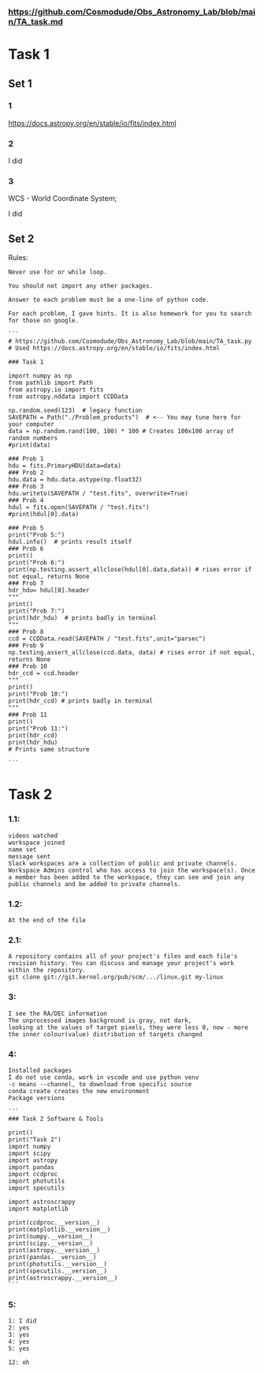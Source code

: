 ### https://github.com/Cosmodude/Obs_Astronomy_Lab/blob/main/TA_task.md

# Task 1
## Set 1

### 1 
https://docs.astropy.org/en/stable/io/fits/index.html
### 2
I did

### 3 
WCS - World Coordinate System;

I did

## Set 2 
Rules: 
    
    Never use for or while loop.

    You should not import any other packages.

    Answer to each problem must be a one-line of python code.

    For each problem, I gave hints. It is also homework for you to search for those on google.

    ```
    # https://github.com/Cosmodude/Obs_Astronomy_Lab/blob/main/TA_task.py
    # Used https://docs.astropy.org/en/stable/io/fits/index.html

    ### Task 1

    import numpy as np
    from pathlib import Path
    from astropy.io import fits
    from astropy.nddata import CCDData

    np.random.seed(123)  # legacy function
    SAVEPATH = Path("./Problem_products")  # <-- You may tune here for your computer
    data = np.random.rand(100, 100) * 100 # Creates 100x100 array of random numbers
    #print(data)

    ### Prob 1
    hdu = fits.PrimaryHDU(data=data)
    ### Prob 2
    hdu.data = hdu.data.astype(np.float32)
    ### Prob 3
    hdu.writeto(SAVEPATH / "test.fits", overwrite=True)
    ### Prob 4
    hdul = fits.open(SAVEPATH / "test.fits")
    #print(hdul[0].data)

    ### Prob 5
    print("Prob 5:")
    hdul.info()  # prints result itself
    ### Prob 6 
    print()
    print("Prob 6:")
    print(np.testing.assert_allclose(hdul[0].data,data)) # rises error if not equal, returns None
    ### Prob 7 
    hdr_hdu= hdul[0].header
    """
    print()
    print("Prob 7:")
    print(hdr_hdu)  # prints badly in terminal
    """
    ### Prob 8
    ccd = CCDData.read(SAVEPATH / "test.fits",unit="parsec")
    ### Prob 9
    np.testing.assert_allclose(ccd.data, data) # rises error if not equal, returns None
    ### Prob 10 
    hdr_ccd = ccd.header
    """
    print()
    print("Prob 10:")
    print(hdr_ccd) # prints badly in terminal
    """
    ### Prob 11
    print()
    print("Prob 11:")
    print(hdr_ccd)
    print(hdr_hdu)
    # Prints same structure

    ```


# Task 2
### 1.1:
    videos watched
    workspace joined
    name set
    message sent 
    Slack workspaces are a collection of public and private channels. Workspace Admins control who has access to join the workspace(s). Once a member has been added to the workspace, they can see and join any public channels and be added to private channels.
### 1.2:
    At the end of the file 

### 2.1: 
    A repository contains all of your project's files and each file's revision history. You can discuss and manage your project's work within the repository.
    git clone git://git.kernel.org/pub/scm/.../linux.git my-linux
    
### 3:
    I see the RA/DEC information
    The unprocessed images background is gray, not dark, 
    looking at the values of target pixels, they were less 0, now - more
    the inner colour(value) distribution of targets changed


### 4: 
    Installed packages 
    I do not use conda, work in vscode and use python venv
    -c means --channel, to download from specific source
    conda create creates the new environment
    Package versions

    ```
    ### Task 2 Software & Tools

    print()
    print("Task 2")
    import numpy
    import scipy
    import astropy
    import pandas
    import ccdproc
    import photutils 
    import specutils 

    import astroscrappy
    import matplotlib

    print(ccdproc.__version__)
    print(matplotlib.__version__)
    print(numpy.__version__)
    print(scipy.__version__)
    print(astropy.__version__)
    print(pandas.__version__)
    print(photutils.__version__)
    print(specutils.__version__)
    print(astroscrappy.__version__)
    ```

### 5:
    1: I did
    2: yes
    3: yes
    4: yes
    5: yes

    12: oh
